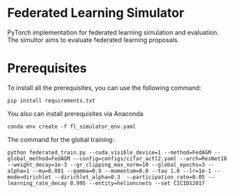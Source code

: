  Federated Learning Simulator
===
PyTorch implementation for federated learning simulation and evaluation. The simultor aims to evaluate federated learning proposals.

# Prerequisites

To install all the prerequisites, you can use the following command:

~~~
pip install requirements.txt 
~~~

You also can install prerequisites via Anaconda

~~~
conda env create -f fl_simulator_env.yaml
~~~

The command for the global training:
~~~
python federated_train.py --cuda_visible_device=1 --method=FedAGM --global_method=FedAGM --config=configs/cifar_actl2.yaml --arch=ResNet18 --weight_decay=1e-3 --gr_clipping_max_norm=10 --global_epochs=3 --alpha=1 --mu=0.001 --gamma=0.9 --momentum=0.0 --tau 1.0 --lr=1e-1 --mode=dirichlet --dirichlet_alpha=0.3  --participation_rate=0.05 --learning_rate_decay 0.995 --entity=helioncneto --set CICIDS2017
~~~
